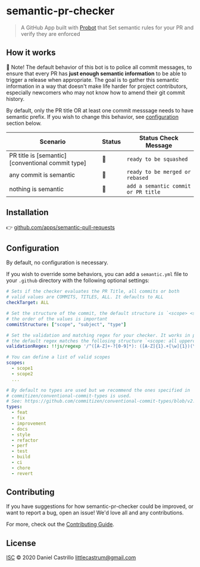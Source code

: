 # semantic-pr-checker

> A GitHub App built with [Probot](https://github.com/probot/probot) that Set semantic rules for your PR and verify they are enforced

## How it works

👮 Note! The default behavior of this bot is to police all commit messages,
to ensure that every PR has **just enough semantic information** to be 
able to trigger a release when appropriate. The goal is to gather this semantic
information in a way that doesn't make life harder for project contributors, 
especially newcomers who may not know how to amend their git commit history.

By default, only the PR title OR at least one 
commit messsage needs to have semantic prefix. If you wish to change this 
behavior, see [configuration](#configuration) section below.

| Scenario                                         | Status | Status Check Message                |
| ------------------------------------------------ | ------ | ----------------------------------- |
| PR title is [semantic][conventional commit type] | 💚     | `ready to be squashed`              |
| any commit is semantic                           | 💚     | `ready to be merged or rebased`     |
| nothing is semantic                              | 💛     | `add a semantic commit or PR title` |


## Installation

👉 [github.com/apps/semantic-pull-requests](https://github.com/apps/semantic-pull-requests)

## Configuration

By default, no configuration is necessary.

If you wish to override some 
behaviors, you can add a `semantic.yml` file to your `.github` directory with 
the following optional settings:

```yml
# Sets if the checker evaluates the PR Title, all commits or both
# valid values are COMMITS, TITLES, ALL. It defaults to ALL
checkTarget: ALL
```

```yml
# Set the structure of the commit, the default structure is `<scope> <subject> <type>
# the order of the values is important
commitStructure: ["scope", "subject", "type"]
```

```yml
# Set the validation and matching regex for your checker. It works in pair with the commit structure
# the default regex matches the follosing structure `<scope: all uppercase>-123: <subject: capitalized> [<type>]`
validationRegex: !!js/regexp '/^([A-Z]+-?[0-9]*): ([A-Z]{1}.+[\w]{1})(\s\[[\w]+\])?$/'
```

```yml
# You can define a list of valid scopes
scopes:
  - scope1
  - scope2
  ...
```

```yml
# By default no types are used but we recommend the ones specified in 
# commitizen/conventional-commit-types is used.
# See: https://github.com/commitizen/conventional-commit-types/blob/v2.3.0/index.json
types:
  - feat
  - fix
  - improvement
  - docs
  - style
  - refactor
  - perf
  - test
  - build
  - ci
  - chore
  - revert
```

## Contributing

If you have suggestions for how semantic-pr-checker could be improved, or want to report a bug, open an issue! We'd love all and any contributions.

For more, check out the [Contributing Guide](CONTRIBUTING.md).

## License

[ISC](LICENSE) © 2020 Daniel Castrillo <littlecastrum@gmail.com>
